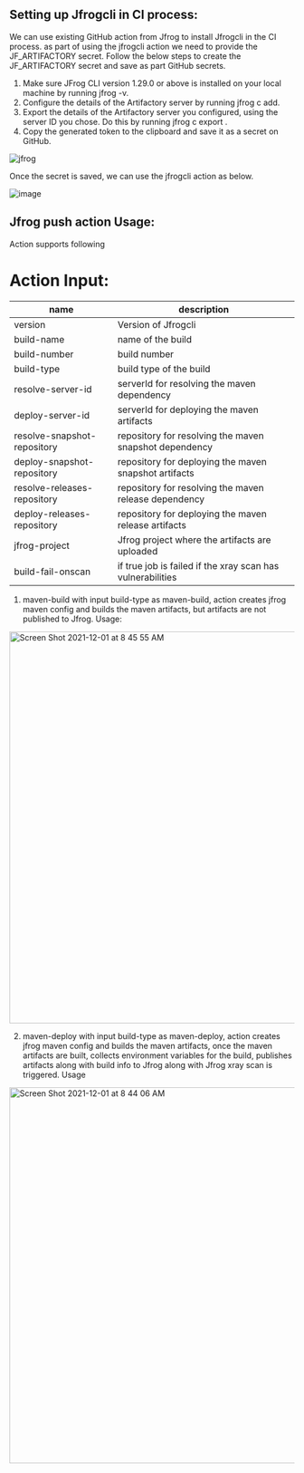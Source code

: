 ## Setting up Jfrogcli in CI process:
We can use existing GitHub action from Jfrog to install Jfrogcli in the CI process.
as part of using the jfrogcli action we need to provide the JF_ARTIFACTORY secret. 
Follow the below steps to create the JF_ARTIFACTORY secret and save as part GitHub secrets.
  1.	Make sure JFrog CLI version 1.29.0 or above is installed on your local machine by running jfrog -v.
  2.	Configure the details of the Artifactory server by running jfrog c add.
  3.	Export the details of the Artifactory server you configured, using the server ID you chose. Do this by running jfrog c export <SERVER ID>.
  4.	Copy the generated token to the clipboard and save it as a secret on GitHub.
  
  ![jfrog](https://user-images.githubusercontent.com/31221465/144165820-132cb2ea-8dbd-44b5-af8f-e9b1fcd6750e.png)

Once the secret is saved, we can use the jfrogcli action as below.
  
  ![image](https://user-images.githubusercontent.com/31221465/140869758-5c21b69b-0ed9-4cfd-8979-1254c503604f.png)


## Jfrog push action Usage:
Action supports following 
# Action Input:
|name|description|
|--------|----------|
|version|Version of Jfrogcli|
|build-name|name of the build|
|build-number|build number|
|build-type|build type of the build|
|resolve-server-id|serverId for resolving the maven dependency|
|deploy-server-id|serverId for deploying  the maven artifacts|
|resolve-snapshot-repository|repository for resolving the maven snapshot dependency|
|deploy-snapshot-repository|repository for deploying the maven snapshot artifacts|
|resolve-releases-repository|repository for resolving the maven release dependency|
|deploy-releases-repository|repository for deploying the maven release artifacts|
|jfrog-project|Jfrog project where the artifacts are uploaded|
|build-fail-onscan|if true job is failed if the xray scan has vulnerabilities|


1.	maven-build
with input build-type as maven-build, action creates jfrog maven config and builds the maven artifacts, but artifacts are not published to Jfrog.
Usage:

 <img width="692" alt="Screen Shot 2021-12-01 at 8 45 55 AM" src="https://user-images.githubusercontent.com/31221465/144165687-593ba9e1-609d-4dfe-8a41-2b7ffecb8d72.png">




2.	maven-deploy
with input build-type as maven-deploy, action creates jfrog maven config and builds the maven artifacts, once the maven artifacts are built, collects environment variables for the build, publishes artifacts along with build info to Jfrog along with Jfrog xray scan is triggered.
Usage

 <img width="664" alt="Screen Shot 2021-12-01 at 8 44 06 AM" src="https://user-images.githubusercontent.com/31221465/144165587-8711b14e-19ba-41de-bef3-92e79b8641e2.png">
